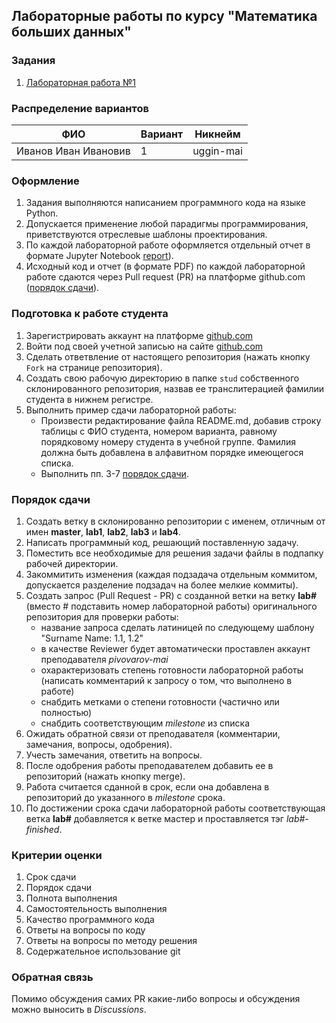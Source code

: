 ## Лабораторные работы по курсу "Математика больших данных"

### Задания
1. [Лабораторная работа №1](tasks/numeric-methods-lab-1.zip)

### Распределение вариантов
ФИО                                     |Вариант  |Никнейм
----------------------------------------|---------|----------
Иванов Иван Ивановив                    |1        |uggin-mai

### Оформление
1. Задания выполняются написанием программного кода на языке Python.
2. Допускается применение любой парадигмы программирования, приветствуются отреслевые шаблоны проектирования.
3. По каждой лабораторной работе оформляется отдельный отчет в формате Jupyter Notebook [report](report)).
4. Исходный код и отчет (в формате PDF) по каждой лабораторной работе сдаются через Pull request (PR) на платформе github.com ([порядок сдачи](#порядок-сдачи)).

### Подготовка к работе студента
1. Зарегистрировать аккаунт на платформе [github.com](github.com)
2. Войти под своей учетной записью на сайте [github.com](github.com)
3. Сделать ответвление от настоящего репозитория (нажать кнопку `Fork` на странице репозитория).
4. Создать свою рабочую директорию в папке `stud` собственного склонированного репозитория, назвав ее транслитерацией фамилии студента в нижнем регистре.
5. Выполнить пример сдачи лабораторной работы:
   - Произвести редактирование файла README.md, добавив строку таблицы с ФИО студента, номером варианта, равному порядковому номеру студента в учебной группе. Фамилия должна быть добавлена в алфавитном порядке имеющегося списка.
   - Выполнить пп. 3-7 [порядок сдачи](#порядок-сдачи). 

### Порядок сдачи
1. Создать ветку в склонированно репозитории с именем, отличным от имен **master**, **lab1**, **lab2**, **lab3** и **lab4**.
2. Написать программный код, решающий поставленную задачу.
3. Поместить все необходимые для решения задачи файлы в подпапку рабочей директории.
4. Закоммитить изменения (каждая подзадача отдельным коммитом, допускается разделение подзадач на более мелкие коммиты).
5. Создать запрос (Pull Request - PR) с созданной ветки на ветку **lab#** (вместо # подставить номер лабораторной работы) оригинального репозитория для проверки работы:
   - название запроса сделать латиницей по следующему шаблону "Surname Name: 1.1, 1.2"
   - в качестве Reviewer будет автоматически проставлен аккаунт преподавателя *pivovarov-mai*
   - охарактеризовать степень готовности лабораторной работы (написать комментарий к запросу о том, что выполнено в работе)
   - снабдить метками о степени готовности (частично или полностью)
   - снабдить соответствующим *milestone* из списка
4. Ожидать обратной связи от преподавателя (комментарии, замечания, вопросы, одобрения).
5. Учесть замечания, ответить на вопросы.
6. После одобрения работы преподавателем добавить ее в репозиторий (нажать кнопку merge).
7. Работа считается сданной в срок, если она добавлена в репозиторий до указанного в *milestone* срока.
8. По достижении срока сдачи лабораторной работы соответствующая ветка **lab#** добавляется к ветке мастер и проставляется тэг *lab#-finished*.

### Критерии оценки
1. Срок сдачи
2. Порядок сдачи
3. Полнота выполнения
4. Самостоятельность выполнения
5. Качество программного кода
6. Ответы на вопросы по коду
7. Ответы на вопросы по методу решения
8. Содержательное использование git

### Обратная связь
Помимо обсуждения самих PR какие-либо вопросы и обсуждения можно выносить в *Discussions*.
